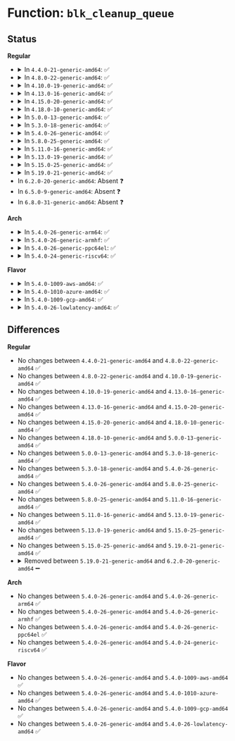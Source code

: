 # Function: <code>blk_cleanup_queue</code>

## Status
<b>Regular</b>
<ul>
<li>
<details>
<summary>In <code>4.4.0-21-generic-amd64</code>: ✅</summary>

```c
void blk_cleanup_queue(struct request_queue * q)
```

```json
{
  "name": "blk_cleanup_queue",
  "collision_type": "Unique Global",
  "inline_type": "No",
  "funcs": [
    {
      "addr": 18446744071582747600,
      "name": "blk_cleanup_queue",
      "external": true,
      "loc": "block/blk-core.c:542",
      "file": "block/blk-core.c",
      "inline": "seen, unknown",
      "caller_inline": [],
      "caller_func": [
        "block/blk-core.c:blk_init_queue_node",
        "block/blk-mq.c:blk_mq_init_queue",
        "drivers/lightnvm/core.c:nvm_ctl_ioctl",
        "drivers/block/brd.c:brd_free",
        "drivers/block/brd.c:brd_alloc",
        "drivers/block/loop.c:loop_remove",
        "drivers/block/loop.c:loop_add",
        "drivers/block/virtio_blk.c:virtblk_remove",
        "drivers/block/virtio_blk.c:virtblk_probe",
        "drivers/block/xen-blkfront.c:xlvbd_release_gendisk",
        "drivers/scsi/hosts.c:scsi_host_dev_release",
        "drivers/scsi/scsi_sysfs.c:__scsi_remove_device",
        "drivers/md/md.c:md_free",
        "drivers/md/md.c:md_alloc",
        "drivers/md/dm.c:cleanup_mapped_device"
      ]
    }
  ],
  "symbols": [
    {
      "addr": 18446744071582747600,
      "name": "blk_cleanup_queue",
      "section": ".text",
      "bind": "STB_GLOBAL",
      "size": 326
    }
  ]
}
```
</details>
</li>
<li>
<details>
<summary>In <code>4.8.0-22-generic-amd64</code>: ✅</summary>

```c
void blk_cleanup_queue(struct request_queue * q)
```

```json
{
  "name": "blk_cleanup_queue",
  "collision_type": "Unique Global",
  "inline_type": "No",
  "funcs": [
    {
      "addr": 18446744071583025600,
      "name": "blk_cleanup_queue",
      "external": true,
      "loc": "block/blk-core.c:544",
      "file": "block/blk-core.c",
      "inline": "seen, unknown",
      "caller_inline": [],
      "caller_func": [
        "block/blk-core.c:blk_init_queue_node",
        "block/blk-mq.c:blk_mq_init_queue",
        "drivers/block/brd.c:brd_free",
        "drivers/block/brd.c:brd_alloc",
        "drivers/block/loop.c:loop_remove",
        "drivers/block/loop.c:loop_add",
        "drivers/block/virtio_blk.c:virtblk_remove",
        "drivers/block/virtio_blk.c:virtblk_probe",
        "drivers/scsi/hosts.c:scsi_host_dev_release",
        "drivers/scsi/scsi_sysfs.c:__scsi_remove_device",
        "drivers/md/md.c:md_alloc",
        "drivers/md/md.c:md_free",
        "drivers/md/dm.c:cleanup_mapped_device"
      ]
    }
  ],
  "symbols": [
    {
      "addr": 18446744071583025600,
      "name": "blk_cleanup_queue",
      "section": ".text",
      "bind": "STB_GLOBAL",
      "size": 326
    }
  ]
}
```
</details>
</li>
<li>
<details>
<summary>In <code>4.10.0-19-generic-amd64</code>: ✅</summary>

```c
void blk_cleanup_queue(struct request_queue * q)
```

```json
{
  "name": "blk_cleanup_queue",
  "collision_type": "Unique Global",
  "inline_type": "No",
  "funcs": [
    {
      "addr": 18446744071583130464,
      "name": "blk_cleanup_queue",
      "external": true,
      "loc": "block/blk-core.c:545",
      "file": "block/blk-core.c",
      "inline": "seen, unknown",
      "caller_inline": [],
      "caller_func": [
        "block/blk-core.c:blk_init_queue_node",
        "block/blk-mq.c:blk_mq_init_queue",
        "drivers/block/loop.c:loop_remove",
        "drivers/block/loop.c:loop_add",
        "drivers/scsi/hosts.c:scsi_host_dev_release",
        "drivers/scsi/scsi_sysfs.c:__scsi_remove_device",
        "drivers/md/md.c:md_alloc",
        "drivers/md/md.c:md_free",
        "drivers/md/dm.c:cleanup_mapped_device"
      ]
    }
  ],
  "symbols": [
    {
      "addr": 18446744071583130464,
      "name": "blk_cleanup_queue",
      "section": ".text",
      "bind": "STB_GLOBAL",
      "size": 326
    }
  ]
}
```
</details>
</li>
<li>
<details>
<summary>In <code>4.13.0-16-generic-amd64</code>: ✅</summary>

```c
void blk_cleanup_queue(struct request_queue * q)
```

```json
{
  "name": "blk_cleanup_queue",
  "collision_type": "Unique Global",
  "inline_type": "No",
  "funcs": [
    {
      "addr": 18446744071583185472,
      "name": "blk_cleanup_queue",
      "external": true,
      "loc": "block/blk-core.c:623",
      "file": "block/blk-core.c",
      "inline": "seen, unknown",
      "caller_inline": [],
      "caller_func": [
        "block/blk-core.c:blk_init_queue_node",
        "block/blk-mq.c:blk_mq_init_queue",
        "block/bsg-lib.c:bsg_setup_queue",
        "drivers/lightnvm/core.c:__nvm_remove_target",
        "drivers/block/loop.c:loop_remove",
        "drivers/block/loop.c:loop_add",
        "drivers/scsi/hosts.c:scsi_host_dev_release",
        "drivers/scsi/scsi_lib.c:scsi_alloc_queue",
        "drivers/scsi/scsi_sysfs.c:__scsi_remove_device",
        "drivers/md/md.c:md_alloc",
        "drivers/md/md.c:md_free",
        "drivers/md/dm.c:cleanup_mapped_device",
        "drivers/md/dm-rq.c:dm_mq_init_request_queue"
      ]
    }
  ],
  "symbols": [
    {
      "addr": 18446744071583185472,
      "name": "blk_cleanup_queue",
      "section": ".text",
      "bind": "STB_GLOBAL",
      "size": 321
    }
  ]
}
```
</details>
</li>
<li>
<details>
<summary>In <code>4.15.0-20-generic-amd64</code>: ✅</summary>

```c
void blk_cleanup_queue(struct request_queue * q)
```

```json
{
  "name": "blk_cleanup_queue",
  "collision_type": "Unique Global",
  "inline_type": "No",
  "funcs": [
    {
      "addr": 18446744071583363552,
      "name": "blk_cleanup_queue",
      "external": true,
      "loc": "block/blk-core.c:666",
      "file": "block/blk-core.c",
      "inline": "seen, unknown",
      "caller_inline": [],
      "caller_func": [
        "block/blk-core.c:blk_init_queue_node",
        "block/blk-mq.c:blk_mq_init_queue",
        "block/bsg-lib.c:bsg_setup_queue",
        "drivers/lightnvm/core.c:__nvm_remove_target",
        "drivers/block/loop.c:loop_remove",
        "drivers/block/loop.c:loop_add",
        "drivers/scsi/scsi_lib.c:scsi_old_alloc_queue",
        "drivers/scsi/scsi_sysfs.c:__scsi_remove_device",
        "drivers/md/md.c:md_alloc",
        "drivers/md/md.c:md_free",
        "drivers/md/dm.c:cleanup_mapped_device",
        "drivers/md/dm-rq.c:dm_mq_init_request_queue"
      ]
    }
  ],
  "symbols": [
    {
      "addr": 18446744071583363552,
      "name": "blk_cleanup_queue",
      "section": ".text",
      "bind": "STB_GLOBAL",
      "size": 307
    }
  ]
}
```
</details>
</li>
<li>
<details>
<summary>In <code>4.18.0-10-generic-amd64</code>: ✅</summary>

```c
void blk_cleanup_queue(struct request_queue * q)
```

```json
{
  "name": "blk_cleanup_queue",
  "collision_type": "Unique Global",
  "inline_type": "No",
  "funcs": [
    {
      "addr": 18446744071583575168,
      "name": "blk_cleanup_queue",
      "external": true,
      "loc": "block/blk-core.c:754",
      "file": "block/blk-core.c",
      "inline": "seen, unknown",
      "caller_inline": [],
      "caller_func": [
        "block/blk-core.c:blk_init_queue_node",
        "block/blk-mq.c:blk_mq_init_queue",
        "block/bsg-lib.c:bsg_setup_queue",
        "drivers/lightnvm/core.c:__nvm_remove_target",
        "drivers/block/loop.c:loop_remove",
        "drivers/block/loop.c:loop_add",
        "drivers/scsi/scsi_lib.c:scsi_old_alloc_queue",
        "drivers/scsi/scsi_sysfs.c:__scsi_remove_device",
        "drivers/md/md.c:md_alloc",
        "drivers/md/md.c:md_free",
        "drivers/md/dm.c:cleanup_mapped_device"
      ]
    }
  ],
  "symbols": [
    {
      "addr": 18446744071583575168,
      "name": "blk_cleanup_queue",
      "section": ".text",
      "bind": "STB_GLOBAL",
      "size": 356
    }
  ]
}
```
</details>
</li>
<li>
<details>
<summary>In <code>5.0.0-13-generic-amd64</code>: ✅</summary>

```c
void blk_cleanup_queue(struct request_queue * q)
```

```json
{
  "name": "blk_cleanup_queue",
  "collision_type": "Unique Global",
  "inline_type": "No",
  "funcs": [
    {
      "addr": 18446744071583688544,
      "name": "blk_cleanup_queue",
      "external": true,
      "loc": "block/blk-core.c:329",
      "file": "block/blk-core.c",
      "inline": "seen, unknown",
      "caller_inline": [],
      "caller_func": [
        "block/blk-mq.c:blk_mq_init_queue",
        "block/bsg-lib.c:bsg_setup_queue",
        "drivers/lightnvm/core.c:__nvm_remove_target",
        "drivers/block/loop.c:loop_remove",
        "drivers/block/loop.c:loop_add",
        "drivers/scsi/scsi_sysfs.c:__scsi_remove_device",
        "drivers/md/md.c:md_alloc",
        "drivers/md/md.c:md_free",
        "drivers/md/dm.c:cleanup_mapped_device"
      ]
    }
  ],
  "symbols": [
    {
      "addr": 18446744071583688544,
      "name": "blk_cleanup_queue",
      "section": ".text",
      "bind": "STB_GLOBAL",
      "size": 204
    }
  ]
}
```
</details>
</li>
<li>
<details>
<summary>In <code>5.3.0-18-generic-amd64</code>: ✅</summary>

```c
void blk_cleanup_queue(struct request_queue * q)
```

```json
{
  "name": "blk_cleanup_queue",
  "collision_type": "Unique Global",
  "inline_type": "No",
  "funcs": [
    {
      "addr": 18446744071583872352,
      "name": "blk_cleanup_queue",
      "external": true,
      "loc": "block/blk-core.c:334",
      "file": "block/blk-core.c",
      "inline": "seen, unknown",
      "caller_inline": [],
      "caller_func": [
        "block/blk-mq.c:blk_mq_init_queue",
        "block/bsg-lib.c:bsg_setup_queue",
        "drivers/lightnvm/core.c:__nvm_remove_target",
        "drivers/lightnvm/core.c:nvm_create_tgt",
        "drivers/block/loop.c:loop_remove",
        "drivers/block/loop.c:loop_add",
        "drivers/scsi/scsi_sysfs.c:__scsi_remove_device",
        "drivers/md/md.c:md_alloc",
        "drivers/md/md.c:md_free",
        "drivers/md/dm.c:cleanup_mapped_device"
      ]
    }
  ],
  "symbols": [
    {
      "addr": 18446744071583872352,
      "name": "blk_cleanup_queue",
      "section": ".text",
      "bind": "STB_GLOBAL",
      "size": 202
    }
  ]
}
```
</details>
</li>
<li>
<details>
<summary>In <code>5.4.0-26-generic-amd64</code>: ✅</summary>

```c
void blk_cleanup_queue(struct request_queue * q)
```

```json
{
  "name": "blk_cleanup_queue",
  "collision_type": "Unique Global",
  "inline_type": "No",
  "funcs": [
    {
      "addr": 18446744071583975248,
      "name": "blk_cleanup_queue",
      "external": true,
      "loc": "block/blk-core.c:337",
      "file": "block/blk-core.c",
      "inline": "seen, unknown",
      "caller_inline": [],
      "caller_func": [
        "block/blk-mq.c:blk_mq_init_queue",
        "block/bsg-lib.c:bsg_setup_queue",
        "drivers/lightnvm/core.c:__nvm_remove_target",
        "drivers/lightnvm/core.c:nvm_create_tgt",
        "drivers/block/loop.c:loop_remove",
        "drivers/block/loop.c:loop_add",
        "drivers/scsi/scsi_sysfs.c:__scsi_remove_device",
        "drivers/md/md.c:md_alloc",
        "drivers/md/md.c:md_free",
        "drivers/md/dm.c:cleanup_mapped_device"
      ]
    }
  ],
  "symbols": [
    {
      "addr": 18446744071583975248,
      "name": "blk_cleanup_queue",
      "section": ".text",
      "bind": "STB_GLOBAL",
      "size": 202
    }
  ]
}
```
</details>
</li>
<li>
<details>
<summary>In <code>5.8.0-25-generic-amd64</code>: ✅</summary>

```c
void blk_cleanup_queue(struct request_queue * q)
```

```json
{
  "name": "blk_cleanup_queue",
  "collision_type": "Unique Global",
  "inline_type": "No",
  "funcs": [
    {
      "addr": 18446744071584362704,
      "name": "blk_cleanup_queue",
      "external": true,
      "loc": "block/blk-core.c:356",
      "file": "block/blk-core.c",
      "inline": "seen, unknown",
      "caller_inline": [],
      "caller_func": [
        "block/blk-mq.c:blk_mq_init_sq_queue",
        "block/bsg-lib.c:bsg_setup_queue",
        "drivers/lightnvm/core.c:__nvm_remove_target",
        "drivers/lightnvm/core.c:nvm_create_tgt",
        "drivers/block/loop.c:loop_exit_cb",
        "drivers/block/loop.c:loop_add",
        "drivers/scsi/scsi_sysfs.c:__scsi_remove_device",
        "drivers/md/md.c:md_alloc",
        "drivers/md/md.c:md_free",
        "drivers/md/dm.c:cleanup_mapped_device"
      ]
    }
  ],
  "symbols": [
    {
      "addr": 18446744071584362704,
      "name": "blk_cleanup_queue",
      "section": ".text",
      "bind": "STB_GLOBAL",
      "size": 200
    }
  ]
}
```
</details>
</li>
<li>
<details>
<summary>In <code>5.11.0-16-generic-amd64</code>: ✅</summary>

```c
void blk_cleanup_queue(struct request_queue * q)
```

```json
{
  "name": "blk_cleanup_queue",
  "collision_type": "Unique Global",
  "inline_type": "No",
  "funcs": [
    {
      "addr": 18446744071584479520,
      "name": "blk_cleanup_queue",
      "external": true,
      "loc": "block/blk-core.c:371",
      "file": "block/blk-core.c",
      "inline": "seen, unknown",
      "caller_inline": [],
      "caller_func": [
        "block/blk-mq.c:blk_mq_init_sq_queue",
        "block/bsg-lib.c:bsg_setup_queue",
        "drivers/lightnvm/core.c:__nvm_remove_target",
        "drivers/lightnvm/core.c:nvm_create_tgt",
        "drivers/block/loop.c:loop_exit_cb",
        "drivers/block/loop.c:loop_add",
        "drivers/scsi/scsi_sysfs.c:__scsi_remove_device",
        "drivers/md/md.c:md_alloc",
        "drivers/md/md.c:md_free",
        "drivers/md/dm.c:cleanup_mapped_device"
      ]
    }
  ],
  "symbols": [
    {
      "addr": 18446744071584479520,
      "name": "blk_cleanup_queue",
      "section": ".text",
      "bind": "STB_GLOBAL",
      "size": 205
    }
  ]
}
```
</details>
</li>
<li>
<details>
<summary>In <code>5.13.0-19-generic-amd64</code>: ✅</summary>

```c
void blk_cleanup_queue(struct request_queue * q)
```

```json
{
  "name": "blk_cleanup_queue",
  "collision_type": "Unique Global",
  "inline_type": "No",
  "funcs": [
    {
      "addr": 18446744071584514144,
      "name": "blk_cleanup_queue",
      "external": true,
      "loc": "block/blk-core.c:372",
      "file": "block/blk-core.c",
      "inline": "seen, unknown",
      "caller_inline": [],
      "caller_func": [
        "block/blk-mq.c:blk_mq_init_sq_queue",
        "block/bsg-lib.c:bsg_setup_queue",
        "drivers/lightnvm/core.c:__nvm_remove_target",
        "drivers/lightnvm/core.c:nvm_create_tgt",
        "drivers/block/loop.c:loop_exit_cb",
        "drivers/block/loop.c:loop_add",
        "drivers/scsi/scsi_sysfs.c:__scsi_remove_device",
        "drivers/md/md.c:md_alloc",
        "drivers/md/md.c:md_free",
        "drivers/md/dm.c:cleanup_mapped_device"
      ]
    }
  ],
  "symbols": [
    {
      "addr": 18446744071584514144,
      "name": "blk_cleanup_queue",
      "section": ".text",
      "bind": "STB_GLOBAL",
      "size": 205
    }
  ]
}
```
</details>
</li>
<li>
<details>
<summary>In <code>5.15.0-25-generic-amd64</code>: ✅</summary>

```c
void blk_cleanup_queue(struct request_queue * q)
```

```json
{
  "name": "blk_cleanup_queue",
  "collision_type": "Unique Global",
  "inline_type": "No",
  "funcs": [
    {
      "addr": 18446744071584927280,
      "name": "blk_cleanup_queue",
      "external": true,
      "loc": "block/blk-core.c:362",
      "file": "block/blk-core.c",
      "inline": "seen, unknown",
      "caller_inline": [],
      "caller_func": [
        "block/blk-mq.c:__blk_mq_alloc_disk",
        "block/blk-mq.c:__blk_mq_alloc_disk",
        "block/blk-mq.c:blk_mq_init_queue",
        "block/genhd.c:blk_cleanup_disk",
        "block/genhd.c:__blk_alloc_disk",
        "block/bsg-lib.c:bsg_setup_queue",
        "drivers/scsi/scsi_sysfs.c:__scsi_remove_device"
      ]
    }
  ],
  "symbols": [
    {
      "addr": 18446744071584927280,
      "name": "blk_cleanup_queue",
      "section": ".text",
      "bind": "STB_GLOBAL",
      "size": 225
    }
  ]
}
```
</details>
</li>
<li>
<details>
<summary>In <code>5.19.0-21-generic-amd64</code>: ✅</summary>

```c
void blk_cleanup_queue(struct request_queue * q)
```

```json
{
  "name": "blk_cleanup_queue",
  "collision_type": "Unique Global",
  "inline_type": "No",
  "funcs": [
    {
      "addr": 18446744071585629456,
      "name": "blk_cleanup_queue",
      "external": true,
      "loc": "block/blk-core.c:296",
      "file": "block/blk-core.c",
      "inline": "seen, unknown",
      "caller_inline": [],
      "caller_func": [
        "block/blk-mq.c:__blk_mq_alloc_disk",
        "block/blk-mq.c:__blk_mq_alloc_disk",
        "block/blk-mq.c:blk_mq_init_queue",
        "block/genhd.c:blk_cleanup_disk",
        "block/genhd.c:__blk_alloc_disk",
        "block/bsg-lib.c:bsg_setup_queue",
        "drivers/block/loop.c:loop_remove",
        "drivers/scsi/scsi_sysfs.c:__scsi_remove_device"
      ]
    }
  ],
  "symbols": [
    {
      "addr": 18446744071585629456,
      "name": "blk_cleanup_queue",
      "section": ".text",
      "bind": "STB_GLOBAL",
      "size": 191
    }
  ]
}
```
</details>
</li>
<li>
In <code>6.2.0-20-generic-amd64</code>: Absent ❓
</li>
<li>
In <code>6.5.0-9-generic-amd64</code>: Absent ❓
</li>
<li>
In <code>6.8.0-31-generic-amd64</code>: Absent ❓
</li>
</ul>
<b>Arch</b>
<ul>
<li>
<details>
<summary>In <code>5.4.0-26-generic-arm64</code>: ✅</summary>

```c
void blk_cleanup_queue(struct request_queue * q)
```

```json
{
  "name": "blk_cleanup_queue",
  "collision_type": "Unique Global",
  "inline_type": "No",
  "funcs": [
    {
      "addr": 18446603336495795832,
      "name": "blk_cleanup_queue",
      "external": true,
      "loc": "block/blk-core.c:337",
      "file": "block/blk-core.c",
      "inline": "seen, unknown",
      "caller_inline": [],
      "caller_func": [
        "block/blk-mq.c:blk_mq_init_queue",
        "block/bsg-lib.c:bsg_setup_queue",
        "drivers/lightnvm/core.c:__nvm_remove_target",
        "drivers/lightnvm/core.c:nvm_create_tgt",
        "drivers/block/loop.c:loop_remove",
        "drivers/block/loop.c:loop_add",
        "drivers/scsi/scsi_sysfs.c:__scsi_remove_device",
        "drivers/md/md.c:md_alloc",
        "drivers/md/md.c:md_free",
        "drivers/md/dm.c:cleanup_mapped_device",
        "drivers/mmc/core/queue.c:mmc_cleanup_queue"
      ]
    }
  ],
  "symbols": [
    {
      "addr": 18446603336495795832,
      "name": "blk_cleanup_queue",
      "section": ".text",
      "bind": "STB_GLOBAL",
      "size": 312
    }
  ]
}
```
</details>
</li>
<li>
<details>
<summary>In <code>5.4.0-26-generic-armhf</code>: ✅</summary>

```c
void blk_cleanup_queue(struct request_queue * q)
```

```json
{
  "name": "blk_cleanup_queue",
  "collision_type": "Unique Global",
  "inline_type": "No",
  "funcs": [
    {
      "addr": 3229148064,
      "name": "blk_cleanup_queue",
      "external": true,
      "loc": "block/blk-core.c:337",
      "file": "block/blk-core.c",
      "inline": "seen, unknown",
      "caller_inline": [],
      "caller_func": [
        "block/blk-mq.c:blk_mq_init_queue",
        "block/bsg-lib.c:bsg_setup_queue",
        "drivers/lightnvm/core.c:__nvm_remove_target",
        "drivers/lightnvm/core.c:nvm_create_tgt",
        "drivers/block/loop.c:loop_remove",
        "drivers/block/loop.c:loop_add",
        "drivers/scsi/scsi_sysfs.c:__scsi_remove_device",
        "drivers/mtd/mtd_blkdevs.c:blktrans_dev_release",
        "drivers/md/md.c:md_alloc",
        "drivers/md/md.c:md_free",
        "drivers/md/dm.c:cleanup_mapped_device",
        "drivers/mmc/core/queue.c:mmc_cleanup_queue"
      ]
    }
  ],
  "symbols": [
    {
      "addr": 3229148064,
      "name": "blk_cleanup_queue",
      "section": ".text",
      "bind": "STB_GLOBAL",
      "size": 232
    }
  ]
}
```
</details>
</li>
<li>
<details>
<summary>In <code>5.4.0-26-generic-ppc64el</code>: ✅</summary>

```c
void blk_cleanup_queue(struct request_queue * q)
```

```json
{
  "name": "blk_cleanup_queue",
  "collision_type": "Unique Global",
  "inline_type": "No",
  "funcs": [
    {
      "addr": 13835058055289979440,
      "name": "blk_cleanup_queue",
      "external": true,
      "loc": "block/blk-core.c:337",
      "file": "block/blk-core.c",
      "inline": "seen, unknown",
      "caller_inline": [],
      "caller_func": [
        "block/blk-mq.c:blk_mq_init_queue",
        "block/bsg-lib.c:bsg_setup_queue",
        "drivers/lightnvm/core.c:__nvm_remove_target",
        "drivers/lightnvm/core.c:nvm_create_tgt",
        "drivers/block/loop.c:loop_remove",
        "drivers/block/loop.c:loop_add",
        "drivers/scsi/scsi_sysfs.c:__scsi_remove_device",
        "drivers/md/md.c:md_alloc",
        "drivers/md/md.c:md_free",
        "drivers/md/dm.c:cleanup_mapped_device"
      ]
    }
  ],
  "symbols": [
    {
      "addr": 13835058055289979440,
      "name": "blk_cleanup_queue",
      "section": ".text",
      "bind": "STB_GLOBAL",
      "size": 360
    }
  ]
}
```
</details>
</li>
<li>
<details>
<summary>In <code>5.4.0-24-generic-riscv64</code>: ✅</summary>

```c
void blk_cleanup_queue(struct request_queue * q)
```

```json
{
  "name": "blk_cleanup_queue",
  "collision_type": "Unique Global",
  "inline_type": "No",
  "funcs": [
    {
      "addr": 18446743936274937420,
      "name": "blk_cleanup_queue",
      "external": true,
      "loc": "block/blk-core.c:337",
      "file": "block/blk-core.c",
      "inline": "seen, unknown",
      "caller_inline": [],
      "caller_func": [
        "block/blk-mq.c:blk_mq_init_queue",
        "block/bsg-lib.c:bsg_setup_queue",
        "drivers/lightnvm/core.c:__nvm_remove_target",
        "drivers/lightnvm/core.c:nvm_create_tgt",
        "drivers/block/loop.c:loop_remove",
        "drivers/block/loop.c:loop_add",
        "drivers/scsi/scsi_sysfs.c:__scsi_remove_device",
        "drivers/md/md.c:md_alloc",
        "drivers/md/md.c:md_free",
        "drivers/md/dm.c:cleanup_mapped_device",
        "drivers/mmc/core/queue.c:mmc_cleanup_queue"
      ]
    }
  ],
  "symbols": [
    {
      "addr": 18446743936274937420,
      "name": "blk_cleanup_queue",
      "section": ".text",
      "bind": "STB_GLOBAL",
      "size": 242
    }
  ]
}
```
</details>
</li>
</ul>
<b>Flavor</b>
<ul>
<li>
<details>
<summary>In <code>5.4.0-1009-aws-amd64</code>: ✅</summary>

```c
void blk_cleanup_queue(struct request_queue * q)
```

```json
{
  "name": "blk_cleanup_queue",
  "collision_type": "Unique Global",
  "inline_type": "No",
  "funcs": [
    {
      "addr": 18446744071583943984,
      "name": "blk_cleanup_queue",
      "external": true,
      "loc": "block/blk-core.c:337",
      "file": "block/blk-core.c",
      "inline": "seen, unknown",
      "caller_inline": [],
      "caller_func": [
        "block/blk-mq.c:blk_mq_init_queue",
        "block/bsg-lib.c:bsg_setup_queue",
        "drivers/lightnvm/core.c:__nvm_remove_target",
        "drivers/lightnvm/core.c:nvm_create_tgt",
        "drivers/block/loop.c:loop_remove",
        "drivers/block/loop.c:loop_add",
        "drivers/scsi/scsi_sysfs.c:__scsi_remove_device",
        "drivers/nvme/host/core.c:nvme_alloc_ns",
        "drivers/nvme/host/core.c:nvme_alloc_ns",
        "drivers/nvme/host/core.c:nvme_alloc_ns",
        "drivers/nvme/host/multipath.c:nvme_mpath_remove_disk",
        "drivers/nvme/host/multipath.c:nvme_mpath_alloc_disk",
        "drivers/nvme/host/pci.c:nvme_dev_remove_admin",
        "drivers/md/md.c:md_alloc",
        "drivers/md/md.c:md_free",
        "drivers/md/dm.c:cleanup_mapped_device"
      ]
    }
  ],
  "symbols": [
    {
      "addr": 18446744071583943984,
      "name": "blk_cleanup_queue",
      "section": ".text",
      "bind": "STB_GLOBAL",
      "size": 202
    }
  ]
}
```
</details>
</li>
<li>
<details>
<summary>In <code>5.4.0-1010-azure-amd64</code>: ✅</summary>

```c
void blk_cleanup_queue(struct request_queue * q)
```

```json
{
  "name": "blk_cleanup_queue",
  "collision_type": "Unique Global",
  "inline_type": "No",
  "funcs": [
    {
      "addr": 18446744071583880928,
      "name": "blk_cleanup_queue",
      "external": true,
      "loc": "block/blk-core.c:337",
      "file": "block/blk-core.c",
      "inline": "seen, unknown",
      "caller_inline": [],
      "caller_func": [
        "block/blk-mq.c:blk_mq_init_queue",
        "block/bsg-lib.c:bsg_setup_queue",
        "drivers/block/loop.c:loop_remove",
        "drivers/block/loop.c:loop_add",
        "drivers/nvdimm/pmem.c:pmem_release_queue",
        "drivers/nvdimm/btt.c:nvdimm_namespace_detach_btt",
        "drivers/nvdimm/blk.c:nd_blk_probe",
        "drivers/scsi/scsi_sysfs.c:__scsi_remove_device",
        "drivers/nvme/host/core.c:nvme_alloc_ns",
        "drivers/nvme/host/core.c:nvme_alloc_ns",
        "drivers/nvme/host/core.c:nvme_alloc_ns",
        "drivers/nvme/host/core.c:nvme_alloc_ns",
        "drivers/nvme/host/core.c:nvme_alloc_ns",
        "drivers/nvme/host/multipath.c:nvme_mpath_remove_disk",
        "drivers/nvme/host/multipath.c:nvme_mpath_alloc_disk",
        "drivers/nvme/host/pci.c:nvme_dev_remove_admin",
        "drivers/md/md.c:md_alloc",
        "drivers/md/md.c:md_free",
        "drivers/md/dm.c:cleanup_mapped_device"
      ]
    }
  ],
  "symbols": [
    {
      "addr": 18446744071583880928,
      "name": "blk_cleanup_queue",
      "section": ".text",
      "bind": "STB_GLOBAL",
      "size": 202
    }
  ]
}
```
</details>
</li>
<li>
<details>
<summary>In <code>5.4.0-1009-gcp-amd64</code>: ✅</summary>

```c
void blk_cleanup_queue(struct request_queue * q)
```

```json
{
  "name": "blk_cleanup_queue",
  "collision_type": "Unique Global",
  "inline_type": "No",
  "funcs": [
    {
      "addr": 18446744071583927744,
      "name": "blk_cleanup_queue",
      "external": true,
      "loc": "block/blk-core.c:337",
      "file": "block/blk-core.c",
      "inline": "seen, unknown",
      "caller_inline": [],
      "caller_func": [
        "block/blk-mq.c:blk_mq_init_queue",
        "block/bsg-lib.c:bsg_setup_queue",
        "drivers/lightnvm/core.c:__nvm_remove_target",
        "drivers/lightnvm/core.c:nvm_create_tgt",
        "drivers/block/loop.c:loop_remove",
        "drivers/block/loop.c:loop_add",
        "drivers/scsi/scsi_sysfs.c:__scsi_remove_device",
        "drivers/md/md.c:md_alloc",
        "drivers/md/md.c:md_free",
        "drivers/md/dm.c:cleanup_mapped_device"
      ]
    }
  ],
  "symbols": [
    {
      "addr": 18446744071583927744,
      "name": "blk_cleanup_queue",
      "section": ".text",
      "bind": "STB_GLOBAL",
      "size": 202
    }
  ]
}
```
</details>
</li>
<li>
<details>
<summary>In <code>5.4.0-26-lowlatency-amd64</code>: ✅</summary>

```c
void blk_cleanup_queue(struct request_queue * q)
```

```json
{
  "name": "blk_cleanup_queue",
  "collision_type": "Unique Global",
  "inline_type": "No",
  "funcs": [
    {
      "addr": 18446744071584029136,
      "name": "blk_cleanup_queue",
      "external": true,
      "loc": "block/blk-core.c:337",
      "file": "block/blk-core.c",
      "inline": "seen, unknown",
      "caller_inline": [],
      "caller_func": [
        "block/blk-mq.c:blk_mq_init_queue",
        "block/bsg-lib.c:bsg_setup_queue",
        "drivers/lightnvm/core.c:__nvm_remove_target",
        "drivers/lightnvm/core.c:nvm_create_tgt",
        "drivers/block/loop.c:loop_remove",
        "drivers/block/loop.c:loop_add",
        "drivers/scsi/scsi_sysfs.c:__scsi_remove_device",
        "drivers/md/md.c:md_alloc",
        "drivers/md/md.c:md_free",
        "drivers/md/dm.c:cleanup_mapped_device"
      ]
    }
  ],
  "symbols": [
    {
      "addr": 18446744071584029136,
      "name": "blk_cleanup_queue",
      "section": ".text",
      "bind": "STB_GLOBAL",
      "size": 202
    }
  ]
}
```
</details>
</li>
</ul>

## Differences
<b>Regular</b>
<ul>
<li>
No changes between <code>4.4.0-21-generic-amd64</code> and <code>4.8.0-22-generic-amd64</code> ✅
</li>
<li>
No changes between <code>4.8.0-22-generic-amd64</code> and <code>4.10.0-19-generic-amd64</code> ✅
</li>
<li>
No changes between <code>4.10.0-19-generic-amd64</code> and <code>4.13.0-16-generic-amd64</code> ✅
</li>
<li>
No changes between <code>4.13.0-16-generic-amd64</code> and <code>4.15.0-20-generic-amd64</code> ✅
</li>
<li>
No changes between <code>4.15.0-20-generic-amd64</code> and <code>4.18.0-10-generic-amd64</code> ✅
</li>
<li>
No changes between <code>4.18.0-10-generic-amd64</code> and <code>5.0.0-13-generic-amd64</code> ✅
</li>
<li>
No changes between <code>5.0.0-13-generic-amd64</code> and <code>5.3.0-18-generic-amd64</code> ✅
</li>
<li>
No changes between <code>5.3.0-18-generic-amd64</code> and <code>5.4.0-26-generic-amd64</code> ✅
</li>
<li>
No changes between <code>5.4.0-26-generic-amd64</code> and <code>5.8.0-25-generic-amd64</code> ✅
</li>
<li>
No changes between <code>5.8.0-25-generic-amd64</code> and <code>5.11.0-16-generic-amd64</code> ✅
</li>
<li>
No changes between <code>5.11.0-16-generic-amd64</code> and <code>5.13.0-19-generic-amd64</code> ✅
</li>
<li>
No changes between <code>5.13.0-19-generic-amd64</code> and <code>5.15.0-25-generic-amd64</code> ✅
</li>
<li>
No changes between <code>5.15.0-25-generic-amd64</code> and <code>5.19.0-21-generic-amd64</code> ✅
</li>
<li>
<details>
<summary>Removed between <code>5.19.0-21-generic-amd64</code> and <code>6.2.0-20-generic-amd64</code> ➖</summary>

```c
void blk_cleanup_queue(struct request_queue * q)
```
</details>
</li>
</ul>
<b>Arch</b>
<ul>
<li>
No changes between <code>5.4.0-26-generic-amd64</code> and <code>5.4.0-26-generic-arm64</code> ✅
</li>
<li>
No changes between <code>5.4.0-26-generic-amd64</code> and <code>5.4.0-26-generic-armhf</code> ✅
</li>
<li>
No changes between <code>5.4.0-26-generic-amd64</code> and <code>5.4.0-26-generic-ppc64el</code> ✅
</li>
<li>
No changes between <code>5.4.0-26-generic-amd64</code> and <code>5.4.0-24-generic-riscv64</code> ✅
</li>
</ul>
<b>Flavor</b>
<ul>
<li>
No changes between <code>5.4.0-26-generic-amd64</code> and <code>5.4.0-1009-aws-amd64</code> ✅
</li>
<li>
No changes between <code>5.4.0-26-generic-amd64</code> and <code>5.4.0-1010-azure-amd64</code> ✅
</li>
<li>
No changes between <code>5.4.0-26-generic-amd64</code> and <code>5.4.0-1009-gcp-amd64</code> ✅
</li>
<li>
No changes between <code>5.4.0-26-generic-amd64</code> and <code>5.4.0-26-lowlatency-amd64</code> ✅
</li>
</ul>
